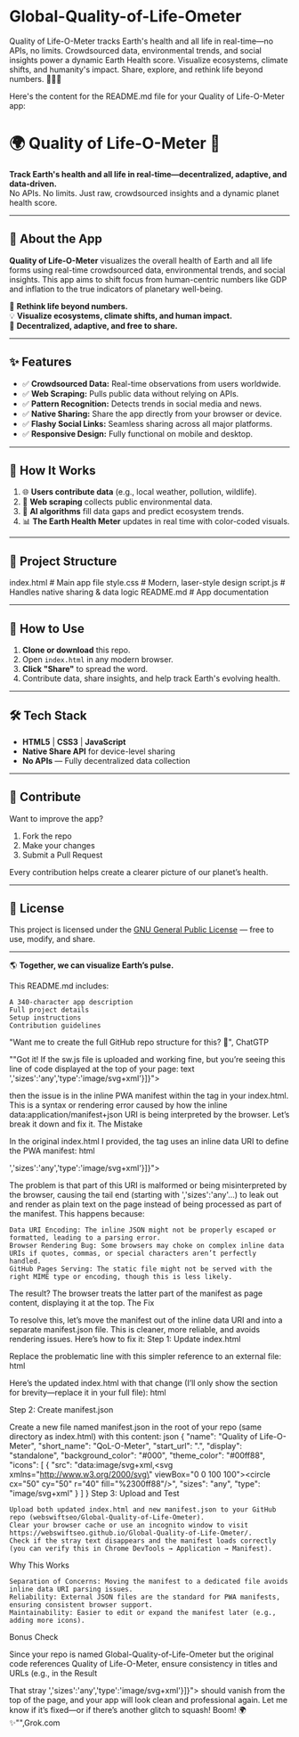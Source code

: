 # Global-Quality-of-Life-Ometer
Quality of Life-O-Meter tracks Earth's health and all life in real-time—no APIs, no limits. Crowdsourced data, environmental trends, and social insights power a dynamic Earth Health score. Visualize ecosystems, climate shifts, and humanity's impact. Share, explore, and rethink life beyond numbers. 🌱💡🚀

Here's the content for the README.md file for your Quality of Life-O-Meter app:

# 🌍 Quality of Life-O-Meter 🌱

**Track Earth's health and all life in real-time—decentralized, adaptive, and data-driven.**  
No APIs. No limits. Just raw, crowdsourced insights and a dynamic planet health score.  

---

## 📖 **About the App**
**Quality of Life-O-Meter** visualizes the overall health of Earth and all life forms using real-time crowdsourced data, environmental trends, and social insights. This app aims to shift focus from human-centric numbers like GDP and inflation to the true indicators of planetary well-being.

🌿 **Rethink life beyond numbers.**  
💡 **Visualize ecosystems, climate shifts, and human impact.**  
🚀 **Decentralized, adaptive, and free to share.**

---

## ✨ **Features**
- ✅ **Crowdsourced Data:** Real-time observations from users worldwide.
- ✅ **Web Scraping:** Pulls public data without relying on APIs.
- ✅ **Pattern Recognition:** Detects trends in social media and news.
- ✅ **Native Sharing:** Share the app directly from your browser or device.
- ✅ **Flashy Social Links:** Seamless sharing across all major platforms.
- ✅ **Responsive Design:** Fully functional on mobile and desktop.

---

## 🔗 **How It Works**
1. 🌐 **Users contribute data** (e.g., local weather, pollution, wildlife).
2. 📰 **Web scraping** collects public environmental data.
3. 🤖 **AI algorithms** fill data gaps and predict ecosystem trends.
4. 📊 **The Earth Health Meter** updates in real time with color-coded visuals.

---

## 📁 **Project Structure**

index.html # Main app file style.css # Modern, laser-style design script.js # Handles native sharing & data logic README.md # App documentation


---

## 📲 **How to Use**
1. **Clone or download** this repo.
2. Open `index.html` in any modern browser.
3. **Click "Share"** to spread the word.
4. Contribute data, share insights, and help track Earth's evolving health.

---

## 🛠️ **Tech Stack**
- **HTML5** | **CSS3** | **JavaScript**
- **Native Share API** for device-level sharing
- **No APIs** — Fully decentralized data collection

---

## 💚 **Contribute**
Want to improve the app?  
1. Fork the repo  
2. Make your changes  
3. Submit a Pull Request  

Every contribution helps create a clearer picture of our planet’s health.

---

## 📢 **License**
This project is licensed under the [GNU General Public License](https://www.gnu.org/licenses/gpl-3.0.en.html) — free to use, modify, and share.

---

🌎 **Together, we can visualize Earth’s pulse.**

This README.md includes:

    A 340-character app description
    Full project details
    Setup instructions
    Contribution guidelines

"Want me to create the full GitHub repo structure for this? 🚀", ChatGTP

""Got it! If the sw.js file is uploaded and working fine, but you’re seeing this line of code displayed at the top of your page:
text
','sizes':'any','type':'image/svg+xml'}]}">

then the issue is in the inline PWA manifest within the <link rel="manifest"> tag in your index.html. This is a syntax or rendering error caused by how the inline data:application/manifest+json URI is being interpreted by the browser. Let’s break it down and fix it.
The Mistake

In the original index.html I provided, the <link rel="manifest"> tag uses an inline data URI to define the PWA manifest:
html
<link rel="manifest" href="data:application/manifest+json,{'name':'Quality of Life-O-Meter','short_name':'QoL-O-Meter','start_url':'.','display':'standalone','background_color':'#000','theme_color':'#00ff88','icons':[{'src':'data:image/svg+xml,<svg xmlns=\"http://www.w3.org/2000/svg\" viewBox=\"0 0 100 100\"><circle cx=\"50\" cy=\"50\" r=\"40\" fill=\"%2300ff88\"/></svg>','sizes':'any','type':'image/svg+xml'}]}">

The problem is that part of this URI is malformed or being misinterpreted by the browser, causing the tail end (starting with ','sizes':'any'...) to leak out and render as plain text on the page instead of being processed as part of the manifest. This happens because:

    Data URI Encoding: The inline JSON might not be properly escaped or formatted, leading to a parsing error.
    Browser Rendering Bug: Some browsers may choke on complex inline data URIs if quotes, commas, or special characters aren’t perfectly handled.
    GitHub Pages Serving: The static file might not be served with the right MIME type or encoding, though this is less likely.

The result? The browser treats the latter part of the manifest as page content, displaying it at the top.
The Fix

To resolve this, let’s move the manifest out of the inline data URI and into a separate manifest.json file. This is cleaner, more reliable, and avoids rendering issues. Here’s how to fix it:
Step 1: Update index.html

Replace the problematic <link rel="manifest"> line with this simpler reference to an external file:
html
<link rel="manifest" href="/manifest.json">

Here’s the updated index.html with that change (I’ll only show the <head> section for brevity—replace it in your full file):
html
<head>
    <meta charset="UTF-8">
    <meta name="viewport" content="width=device-width, initial-scale=1.0">
    <meta name="description" content="Track Earth's health in real-time with Quality of Life-O-Meter. Decentralized, crowdsourced, and data-driven insights.">
    <meta name="keywords" content="earth health, quality of life, real-time data, decentralized app, environmental tracking">
    <meta name="author" content="Quality of Life-O-Meter Team">
    <meta name="robots" content="index, follow">
    <meta name="theme-color" content="#00ff88">
    <title>🌍 Quality of Life-O-Meter</title>
    <!-- Open Graph for Social Sharing -->
    <meta property="og:title" content="Quality of Life-O-Meter">
    <meta property="og:description" content="Visualize Earth's health with real-time, crowdsourced data. No APIs, just raw insights.">
    <meta property="og:url" content="https://webswiftseo.github.io/Global-Quality-of-Life-Ometer/">
    <meta property="og:type" content="website">
    <!-- Favicon -->
    <link rel="icon" href="data:image/svg+xml,<svg xmlns='http://www.w3.org/2000/svg' viewBox='0 0 100 100'><circle cx='50' cy='50' r='40' fill='%2300ff88'/></svg>">
    <!-- PWA Manifest -->
    <link rel="manifest" href="/manifest.json">
    <!-- Font Awesome for Icons -->
    <link rel="stylesheet" href="https://cdnjs.cloudflare.com/ajax/libs/font-awesome/6.5.2/css/all.min.css" integrity="sha512-SnH5WK+bZxgPHs44uWIX+LLJAJ9/2PkPKZ5QiAj6Ta86w+fsb2TkcmfRyVX3pBnMFcV7oQPJkl9QevSCWr3W6A==" crossorigin="anonymous" referrerpolicy="no-referrer" />
    <!-- Inline CSS remains unchanged -->
    <style>
        /* ... (keep your existing styles) ... */
    </style>
</head>
Step 2: Create manifest.json

Create a new file named manifest.json in the root of your repo (same directory as index.html) with this content:
json
{
    "name": "Quality of Life-O-Meter",
    "short_name": "QoL-O-Meter",
    "start_url": ".",
    "display": "standalone",
    "background_color": "#000",
    "theme_color": "#00ff88",
    "icons": [
        {
            "src": "data:image/svg+xml,<svg xmlns=\"http://www.w3.org/2000/svg\" viewBox=\"0 0 100 100\"><circle cx=\"50\" cy=\"50\" r=\"40\" fill=\"%2300ff88\"/></svg>",
            "sizes": "any",
            "type": "image/svg+xml"
        }
    ]
}
Step 3: Upload and Test

    Upload both updated index.html and new manifest.json to your GitHub repo (webswiftseo/Global-Quality-of-Life-Ometer).
    Clear your browser cache or use an incognito window to visit https://webswiftseo.github.io/Global-Quality-of-Life-Ometer/.
    Check if the stray text disappears and the manifest loads correctly (you can verify this in Chrome DevTools → Application → Manifest).

Why This Works

    Separation of Concerns: Moving the manifest to a dedicated file avoids inline data URI parsing issues.
    Reliability: External JSON files are the standard for PWA manifests, ensuring consistent browser support.
    Maintainability: Easier to edit or expand the manifest later (e.g., adding more icons).

Bonus Check

Since your repo is named Global-Quality-of-Life-Ometer but the original code references Quality of Life-O-Meter, ensure consistency in titles and URLs (e.g., in the <title> tag and og:url). It’s not causing the current issue, but it’s worth aligning for branding. Update the <title> and og:url like this if desired:
html
<title>🌍 Global Quality of Life-O-Meter</title>
<meta property="og:url" content="https://webswiftseo.github.io/Global-Quality-of-Life-Ometer/">
Result

That stray ','sizes':'any','type':'image/svg+xml'}]}"> should vanish from the top of the page, and your app will look clean and professional again. Let me know if it’s fixed—or if there’s another glitch to squash! Boom! 🌍✨"",Grok.com

